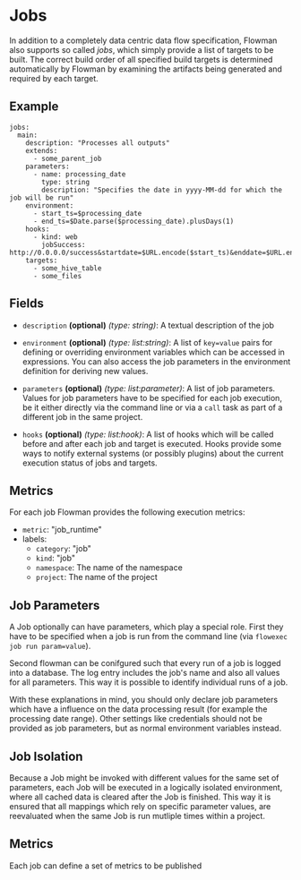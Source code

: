 # Jobs

In addition to a completely data centric data flow specification, Flowman also supports so called *jobs*, which simply
provide a list of targets to be built. The correct build order of all specified build targets is determined
automatically by Flowman by examining the artifacts being generated and required by each target. 


## Example
```
jobs:
  main:
    description: "Processes all outputs"
    extends:
      - some_parent_job
    parameters:
      - name: processing_date
        type: string
        description: "Specifies the date in yyyy-MM-dd for which the job will be run"
    environment:
      - start_ts=$processing_date
      - end_ts=$Date.parse($processing_date).plusDays(1)
    hooks:
      - kind: web
        jobSuccess: http://0.0.0.0/success&startdate=$URL.encode($start_ts)&enddate=$URL.encode($end_ts)&period=$processing_duration&force=$force
    targets:
      - some_hive_table
      - some_files
```

## Fields
* `description` **(optional)** *(type: string)*: 
A textual description of the job

* `environment` **(optional)** *(type: list:string)*:
A list of `key=value` pairs for defining or overriding environment variables which can be accessed in expressions. 
You can also access the job parameters in the environment definition for deriving new values.
 
* `parameters` **(optional)** *(type: list:parameter)*:
A list of job parameters. Values for job parameters have to be specified for each job execution, be it either directly 
via the command line or via a `call` task as part of a different job in the same project.
 
* `hooks` **(optional)** *(type: list:hook)*:
A list of hooks which will be called before and after each job and target is executed. Hooks provide some ways to
notify external systems (or possibly plugins) about the current execution status of jobs and targets.
 

## Metrics

For each job Flowman provides the following execution metrics:
* `metric`: "job_runtime"
* labels: 
  * `category`: "job"
  * `kind`: "job"
  * `namespace`: The name of the namespace
  * `project`: The name of the project 


## Job Parameters

A Job optionally can have parameters, which play a special role. First they have to be
specified when a job is run from the command line (via `flowexec job run param=value`).

Second flowman can be conifgured such that every run of a job is logged into a database. The
log entry includes the job's name and also all values for all parameters. This way it is 
possible to identify individual runs of a job.

With these explanations in mind, you should only declare job parameters which have a influence
on the data processing result (for example the processing date range). Other settings like
credentials should not be provided as job parameters, but as normal environment variables
instead.


## Job Isolation

Because a Job might be invoked with different values for the same set of parameters, each 
Job will be executed in a logically isolated environment, where all cached data is cleared
after the Job is finished. This way it is ensured that all mappings which rely on specific
parameter values, are reevaluated when the same Job is run mutliple times within a project.


## Metrics

Each job can define a set of metrics to be published

